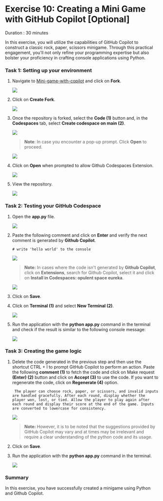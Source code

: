 # Exercise 10: Creating a Mini Game with GitHub Copilot [Optional]

Duration : 30 minutes

In this exercise, you will utilize the capabilities of GitHub Copilot to construct a classic rock, paper, scissors minigame. Through this practical engagement, you'll not only refine your programming expertise but also bolster your proficiency in crafting console applications using Python.

### Task 1: Setting up your environment

1. Navigate to [Mini-game-with-copilot](https://github.com/MicrosoftDocs/mslearn-challenge-project-create-mini-game-with-copilot) and click on **Fork**.

   ![](../media/vs2.png)

1. Click on **Create Fork**.

   ![](../media/vs20.png)

1. Once the repository is forked, select the **Code (1)** button and, in the **Codespaces** tab, select **Create codespace on main (2)**.

   ![](../media/vs6.png)

      >**Note**: In case you encounter a pop-up prompt. Click **Open** to proceed.

      ![](../media/vs7.png)

1. Click on **Open** when prompted to allow Github Codespaces Extension.

   ![](../media/vs25.png)
   
1. View the repository.

   ![](../media/vs11.png)

### Task 2: Testing your GitHub Codespace

1. Open the **app.py** file.

   ![](../media/vs19.png)

1. Paste the following comment and click on **Enter** and verify the next comment is generated by **Github Copilot**.

   ```
   # write 'hello world' to the console
   ```

   ![](../media/vs14.png)
   
      >**Note:** In cases where the code isn't generated by **Github Copilot**, click on **Extensions**, search for Github Copilot, select it and click on **Install in Codespaces: opulent space eureka**.

      ![](../media/vs13.png)

1. Click on **Save**.
   
1. Click on **Terminal (1)** and select **New Terminal (2)**.

   ![](../media/vs15.png)

1. Run the application with the **python app.py** command in the terminal and check if the result is similar to the following console message:

   ![](../media/vs16.png)


### Task 3: Creating the game logic

1. Delete the code generated in the previous step and then use the shortcut CTRL + I to prompt GitHub Copilot to perform an action. Paste the following **comment (1)** to fetch the code and click on Make request **(Enter) (2)** button and click on **Accept (3)** to use the code. If you want to regenerate the code, click on **Regenerate (4)** option.

   ```
    The player can choose rock, paper, or scissors, and invalid inputs are handled gracefully. After each round, display whether the player won, lost, or tied. Allow the player to play again after each round and display their score at the end of the game. Inputs are converted to lowercase for consistency.
   ```

   ![](../media/vs18.png)

      >**Note:** However, it is to be noted that the suggestions provided by GitHub Copilot may vary and at times may be irrelevant and require a clear understanding of the python code and its usage.

1. Click on **Save**.

1. Run the application with the **python app.py** command in the terminal.

   ![](../media/vs17.png)

### Summary

In this exercise, you have successfully created a minigame using Python and Github Copilot.
